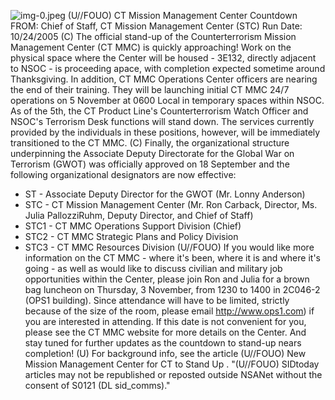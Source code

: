 ![img-0.jpeg](img-0.jpeg)
(U//FOUO) CT Mission Management Center Countdown
FROM:
Chief of Staff, CT Mission Management Center (STC)
Run Date: 10/24/2005
(C) The official stand-up of the Counterterrorism Mission Management Center (CT MMC) is quickly approaching! Work on the physical space where the Center will be housed - 3E132, directly adjacent to NSOC - is proceeding apace, with completion expected sometime around Thanksgiving. In addition, CT MMC Operations Center officers are nearing the end of their training. They will be launching initial CT MMC 24/7 operations on 5 November at 0600 Local in temporary spaces within NSOC. As of the 5th, the CT Product Line's Counterterrorism Watch Officer and NSOC's Terrorism Desk functions will stand down. The services currently provided by the individuals in these positions, however, will be immediately transitioned to the CT MMC.
(C) Finally, the organizational structure underpinning the Associate Deputy Directorate for the Global War on Terrorism (GWOT) was officially approved on 18 September and the following organizational designators are now effective:

- ST - Associate Deputy Director for the GWOT (Mr. Lonny Anderson)
- STC - CT Mission Management Center (Mr. Ron Carback, Director, Ms. Julia PallozziRuhm, Deputy Director, and Chief of Staff)
- STC1 - CT MMC Operations Support Division (Chief)
- STC2 - CT MMC Strategic Plans and Policy Division
- STC3 - CT MMC Resources Division
(U//FOUO) If you would like more information on the CT MMC - where it's been, where it is and where it's going - as well as would like to discuss civilian and military job opportunities within the Center, please join Ron and Julia for a brown bag luncheon on Thursday, 3 November, from 1230 to 1400 in 2C046-2 (OPS1 building). Since attendance will have to be limited, strictly because of the size of the room, please email http://www.ops1.com) if you are interested in attending. If this date is not convenient for you, please see the CT MMC website for more details on the Center. And stay tuned for further updates as the countdown to stand-up nears completion!
(U) For background info, see the article (U//FOUO) New Mission Management Center for CT to Stand Up .
"(U//FOUO) SIDtoday articles may not be republished or reposted outside NSANet without the consent of S0121 (DL sid_comms)."
